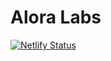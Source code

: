 
# Alora Labs

[![Netlify Status](https://api.netlify.com/api/v1/badges/518ddd4b-b6a4-439e-89be-d651a8e78530/deploy-status)](https://app.netlify.com/sites/aloralabs/deploys)
